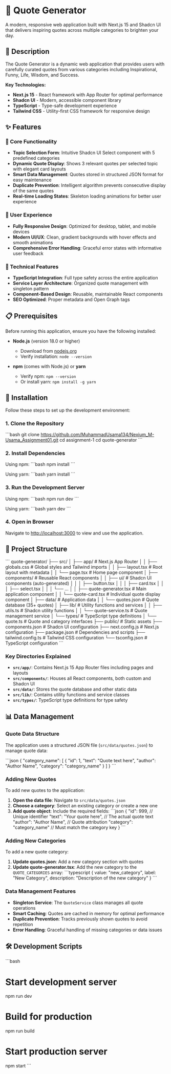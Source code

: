 # 🌟 Quote Generator

A modern, responsive web application built with Next.js 15 and Shadcn UI that delivers inspiring quotes across multiple categories to brighten your day.

## 📖 Description

The Quote Generator is a dynamic web application that provides users with carefully curated quotes from various categories including Inspirational, Funny, Life, Wisdom, and Success.

**Key Technologies:**
- **Next.js 15** - React framework with App Router for optimal performance
- **Shadcn UI** - Modern, accessible component library
- **TypeScript** - Type-safe development experience
- **Tailwind CSS** - Utility-first CSS framework for responsive design

## ✨ Features

### 🎯 Core Functionality
- **Topic Selection Form**: Intuitive Shadcn UI Select component with 5 predefined categories
- **Dynamic Quote Display**: Shows 3 relevant quotes per selected topic with elegant card layouts
- **Smart Data Management**: Quotes stored in structured JSON format for easy maintenance
- **Duplicate Prevention**: Intelligent algorithm prevents consecutive display of the same quotes
- **Real-time Loading States**: Skeleton loading animations for better user experience

### 🎨 User Experience
- **Fully Responsive Design**: Optimized for desktop, tablet, and mobile devices
- **Modern UI/UX**: Clean, gradient backgrounds with hover effects and smooth animations
- **Comprehensive Error Handling**: Graceful error states with informative user feedback

### 🔧 Technical Features
- **TypeScript Integration**: Full type safety across the entire application
- **Service Layer Architecture**: Organized quote management with singleton pattern
- **Component-Based Design**: Reusable, maintainable React components
- **SEO Optimized**: Proper metadata and Open Graph tags

## 📋 Prerequisites

Before running this application, ensure you have the following installed:

- **Node.js** (version 18.0 or higher)
  - Download from [nodejs.org](https://nodejs.org/)
  - Verify installation: `node --version`

- **npm** (comes with Node.js) or **yarn**
  - Verify npm: `npm --version`
  - Or install yarn: `npm install -g yarn`

## 🚀 Installation

Follow these steps to set up the development environment:

### 1. Clone the Repository
\`\`\`bash
git clone https://github.com/MuhammadUsama134/Nexium_M-Usama_Assignment01.git
cd assignment-1
cd quote-generator
\`\`\`

### 2. Install Dependencies
Using npm:
\`\`\`bash
npm install
\`\`\`

Using yarn:
\`\`\`bash
yarn install
\`\`\`

### 3. Run the Development Server
Using npm:
\`\`\`bash
npm run dev
\`\`\`

Using yarn:
\`\`\`bash
yarn dev
\`\`\`

### 4. Open in Browser
Navigate to [http://localhost:3000](http://localhost:3000) to view and use the application.

## 📁 Project Structure

\`\`\`
quote-generator/
├── src/
│   ├── app/                    # Next.js App Router
│   │   ├── globals.css         # Global styles and Tailwind imports
│   │   ├── layout.tsx          # Root layout with metadata
│   │   └── page.tsx            # Home page component
│   ├── components/             # Reusable React components
│   │   ├── ui/                 # Shadcn UI components (auto-generated)
│   │   │   ├── button.tsx
│   │   │   ├── card.tsx
│   │   │   ├── select.tsx
│   │   │   └── ...
│   │   ├── quote-generator.tsx # Main application component
│   │   └── quote-card.tsx      # Individual quote display component
│   ├── data/                   # Application data
│   │   └── quotes.json         # Quote database (35+ quotes)
│   ├── lib/                    # Utility functions and services
│   │   ├── utils.ts            # Shadcn utility functions
│   │   └── quote-service.ts    # Quote management service
│   └── types/                  # TypeScript type definitions
│       └── quote.ts            # Quote and category interfaces
├── public/                     # Static assets
├── components.json             # Shadcn UI configuration
├── next.config.js              # Next.js configuration
├── package.json                # Dependencies and scripts
├── tailwind.config.ts          # Tailwind CSS configuration
└── tsconfig.json              # TypeScript configuration
\`\`\`

### Key Directories Explained

- **`src/app/`**: Contains Next.js 15 App Router files including pages and layouts
- **`src/components/`**: Houses all React components, both custom and Shadcn UI
- **`src/data/`**: Stores the quote database and other static data
- **`src/lib/`**: Contains utility functions and service classes
- **`src/types/`**: TypeScript type definitions for type safety

## 📊 Data Management

### Quote Data Structure

The application uses a structured JSON file (`src/data/quotes.json`) to manage quote data:

\`\`\`json
{
  "category_name": [
    {
      "id": 1,
      "text": "Quote text here",
      "author": "Author Name",
      "category": "category_name"
    }
  ]
}
\`\`\`

### Adding New Quotes

To add new quotes to the application:

1. **Open the data file**: Navigate to `src/data/quotes.json`
2. **Choose a category**: Select an existing category or create a new one
3. **Add quote object**: Include the required fields:
   \`\`\`json
   {
     "id": 999,                    // Unique identifier
     "text": "Your quote here",    // The actual quote text
     "author": "Author Name",     // Quote attribution
     "category": "category_name"  // Must match the category key
   }
   \`\`\`

### Adding New Categories

To add a new quote category:

1. **Update quotes.json**: Add a new category section with quotes
2. **Update quote-generator.tsx**: Add the new category to the `QUOTE_CATEGORIES` array:
   \`\`\`typescript
   {
     value: "new_category",
     label: "New Category",
     description: "Description of the new category"
   }
   \`\`\`

### Data Management Features

- **Singleton Service**: The `QuoteService` class manages all quote operations
- **Smart Caching**: Quotes are cached in memory for optimal performance
- **Duplicate Prevention**: Tracks previously shown quotes to avoid repetition
- **Error Handling**: Graceful handling of missing categories or data issues

## 🛠️ Development Scripts

\`\`\`bash
# Start development server
npm run dev

# Build for production
npm run build

# Start production server
npm start
\`\`\`
